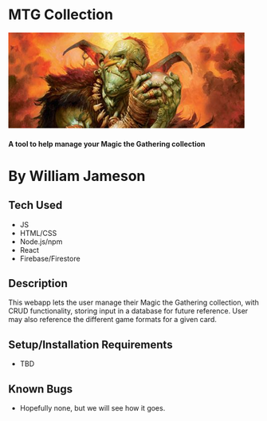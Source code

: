 # MTG Collection

![image](/mtg-organizer/img/Squee.jpg)

#### A tool to help manage your Magic the Gathering collection

# By William Jameson

## Tech Used

* JS
* HTML/CSS
* Node.js/npm
* React
* Firebase/Firestore

## Description

This webapp lets the user manage their Magic the Gathering collection, with CRUD functionality, storing input in a database for future reference.
User may also reference the different game formats for a given card.

## Setup/Installation Requirements

* TBD

## Known Bugs

* Hopefully none, but we will see how it goes.